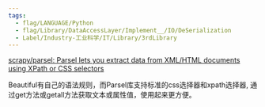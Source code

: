 ```yaml
---
tags:
  - flag/LANGUAGE/Python
  - flag/Library/DataAccessLayer/Implement__/IO/DeSerialization
  - Label/Industry-工业科学/IT/Library/3rdLibrary
---
```


[scrapy/parsel: Parsel lets you extract data from XML/HTML documents using XPath or CSS selectors](https://github.com/scrapy/parsel)

Beautiful有自己的语法规则，而Parsel库支持标准的css选择器和xpath选择器, 通过get方法或getall方法获取文本或属性值，使用起来更方便。
